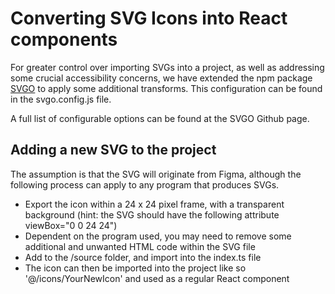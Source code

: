 # Converting SVG Icons into React components

For greater control over importing SVGs into a project, as well as addressing some crucial accessibility concerns, we have extended the npm package [SVGO](https://github.com/svg/svgo) to apply some additional transforms. This configuration can be found in the svgo.config.js file.

A full list of configurable options can be found at the SVGO Github page.

## Adding a new SVG to the project

The assumption is that the SVG will originate from Figma, although the following process can apply to any program that produces SVGs.

- Export the icon within a 24 x 24 pixel frame, with a transparent background (hint: the SVG should have the following attribute viewBox="0 0 24 24")
- Dependent on the program used, you may need to remove some additional and unwanted HTML code within the SVG file
- Add to the /source folder, and import into the index.ts file
- The icon can then be imported into the project like so '@/icons/YourNewIcon' and used as a regular React component
